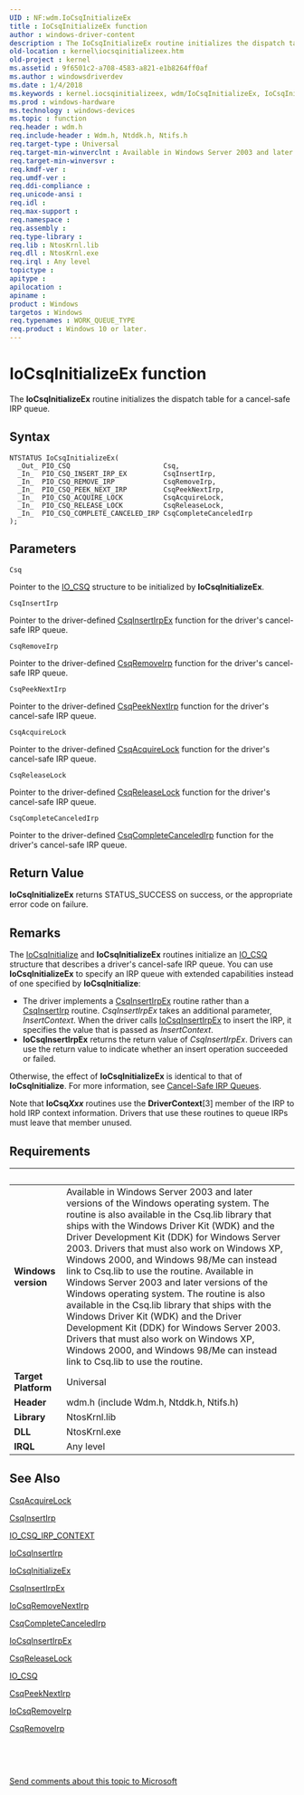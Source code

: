 ```yaml
---
UID : NF:wdm.IoCsqInitializeEx
title : IoCsqInitializeEx function
author : windows-driver-content
description : The IoCsqInitializeEx routine initializes the dispatch table for a cancel-safe IRP queue.
old-location : kernel\iocsqinitializeex.htm
old-project : kernel
ms.assetid : 9f6501c2-a708-4583-a821-e1b8264ff0af
ms.author : windowsdriverdev
ms.date : 1/4/2018
ms.keywords : kernel.iocsqinitializeex, wdm/IoCsqInitializeEx, IoCsqInitializeEx, k104_68bf2330-ba47-4896-8052-41afee2d887e.xml, IoCsqInitializeEx routine [Kernel-Mode Driver Architecture]
ms.prod : windows-hardware
ms.technology : windows-devices
ms.topic : function
req.header : wdm.h
req.include-header : Wdm.h, Ntddk.h, Ntifs.h
req.target-type : Universal
req.target-min-winverclnt : Available in Windows Server 2003 and later versions of the Windows operating system. The routine is also available in the Csq.lib library that ships with the Windows Driver Kit (WDK) and the Driver Development Kit (DDK) for Windows Server 2003. Drivers that must also work on Windows XP, Windows 2000, and Windows 98/Me can instead link to Csq.lib to use the routine.
req.target-min-winversvr : 
req.kmdf-ver : 
req.umdf-ver : 
req.ddi-compliance : 
req.unicode-ansi : 
req.idl : 
req.max-support : 
req.namespace : 
req.assembly : 
req.type-library : 
req.lib : NtosKrnl.lib
req.dll : NtosKrnl.exe
req.irql : Any level
topictype : 
apitype : 
apilocation : 
apiname : 
product : Windows
targetos : Windows
req.typenames : WORK_QUEUE_TYPE
req.product : Windows 10 or later.
---
```



# IoCsqInitializeEx function
The <b>IoCsqInitializeEx</b> routine initializes the dispatch table for a cancel-safe IRP queue.

## Syntax

````
NTSTATUS IoCsqInitializeEx(
  _Out_ PIO_CSQ                       Csq,
  _In_  PIO_CSQ_INSERT_IRP_EX         CsqInsertIrp,
  _In_  PIO_CSQ_REMOVE_IRP            CsqRemoveIrp,
  _In_  PIO_CSQ_PEEK_NEXT_IRP         CsqPeekNextIrp,
  _In_  PIO_CSQ_ACQUIRE_LOCK          CsqAcquireLock,
  _In_  PIO_CSQ_RELEASE_LOCK          CsqReleaseLock,
  _In_  PIO_CSQ_COMPLETE_CANCELED_IRP CsqCompleteCanceledIrp
);
````

## Parameters

`Csq`

Pointer to the <a href="https://msdn.microsoft.com/library/windows/hardware/ff550560">IO_CSQ</a> structure to be initialized by <b>IoCsqInitializeEx</b>.

`CsqInsertIrp`

Pointer to the driver-defined <a href="..\wdm\nc-wdm-io_csq_insert_irp_ex.md">CsqInsertIrpEx</a> function for the driver's cancel-safe IRP queue.

`CsqRemoveIrp`

Pointer to the driver-defined <a href="..\wdm\nc-wdm-io_csq_remove_irp.md">CsqRemoveIrp</a> function for the driver's cancel-safe IRP queue.

`CsqPeekNextIrp`

Pointer to the driver-defined <a href="..\wdm\nc-wdm-io_csq_peek_next_irp.md">CsqPeekNextIrp</a> function for the driver's cancel-safe IRP queue.

`CsqAcquireLock`

Pointer to the driver-defined <a href="..\wdm\nc-wdm-io_csq_acquire_lock.md">CsqAcquireLock</a> function for the driver's cancel-safe IRP queue.

`CsqReleaseLock`

Pointer to the driver-defined <a href="..\wdm\nc-wdm-io_csq_release_lock.md">CsqReleaseLock</a> function for the driver's cancel-safe IRP queue.

`CsqCompleteCanceledIrp`

Pointer to the driver-defined <a href="..\wdm\nc-wdm-io_csq_complete_canceled_irp.md">CsqCompleteCanceledIrp</a> function for the driver's cancel-safe IRP queue.


## Return Value

<b>IoCsqInitializeEx</b> returns STATUS_SUCCESS on success, or the appropriate error code on failure.

## Remarks

The <a href="..\wdm\nf-wdm-iocsqinitialize.md">IoCsqInitialize</a> and <b>IoCsqInitializeEx</b> routines initialize an <a href="https://msdn.microsoft.com/library/windows/hardware/ff550560">IO_CSQ</a> structure that describes a driver's cancel-safe IRP queue. You can use <b>IoCsqInitializeEx</b> to specify an IRP queue with extended capabilities instead of one specified by <b>IoCsqInitialize</b>:
<ul>
<li>
The driver implements a <a href="..\wdm\nc-wdm-io_csq_insert_irp_ex.md">CsqInsertIrpEx</a> routine rather than a <a href="..\wdm\nc-wdm-io_csq_insert_irp.md">CsqInsertIrp</a> routine. <i>CsqInsertIrpEx</i> takes an additional parameter, <i>InsertContext</i>. When the driver calls <a href="..\wdm\nf-wdm-iocsqinsertirpex.md">IoCsqInsertIrpEx</a> to insert the IRP, it specifies the value that is passed as <i>InsertContext</i>. 

</li>
<li>
<b>IoCsqInsertIrpEx</b> returns the return value of <i>CsqInsertIrpEx</i>. Drivers can use the return value to indicate whether an insert operation succeeded or failed.

</li>
</ul>Otherwise, the effect of <b>IoCsqInitializeEx</b> is identical to that of <b>IoCsqInitialize</b>. For more information, see <a href="https://msdn.microsoft.com/library/windows/hardware/ff540755">Cancel-Safe IRP Queues</a>.

Note that <b>IoCsq<i>Xxx</i></b> routines use the <b>DriverContext</b>[3] member of the IRP to hold IRP context information. Drivers that use these routines to queue IRPs must leave that member unused.

## Requirements
| &nbsp; | &nbsp; |
| ---- |:---- |
| **Windows version** | Available in Windows Server 2003 and later versions of the Windows operating system. The routine is also available in the Csq.lib library that ships with the Windows Driver Kit (WDK) and the Driver Development Kit (DDK) for Windows Server 2003. Drivers that must also work on Windows XP, Windows 2000, and Windows 98/Me can instead link to Csq.lib to use the routine. Available in Windows Server 2003 and later versions of the Windows operating system. The routine is also available in the Csq.lib library that ships with the Windows Driver Kit (WDK) and the Driver Development Kit (DDK) for Windows Server 2003. Drivers that must also work on Windows XP, Windows 2000, and Windows 98/Me can instead link to Csq.lib to use the routine. |
| **Target Platform** | Universal |
| **Header** | wdm.h (include Wdm.h, Ntddk.h, Ntifs.h) |
| **Library** | NtosKrnl.lib |
| **DLL** | NtosKrnl.exe |
| **IRQL** | Any level |

## See Also

<a href="..\wdm\nc-wdm-io_csq_acquire_lock.md">CsqAcquireLock</a>

<a href="..\wdm\nc-wdm-io_csq_insert_irp.md">CsqInsertIrp</a>

<a href="https://msdn.microsoft.com/library/windows/hardware/ff550567">IO_CSQ_IRP_CONTEXT</a>

<a href="..\wdm\nf-wdm-iocsqinsertirp.md">IoCsqInsertIrp</a>

<a href="..\wdm\nf-wdm-iocsqinitializeex.md">IoCsqInitializeEx</a>

<a href="..\wdm\nc-wdm-io_csq_insert_irp_ex.md">CsqInsertIrpEx</a>

<a href="..\wdm\nf-wdm-iocsqremovenextirp.md">IoCsqRemoveNextIrp</a>

<a href="..\wdm\nc-wdm-io_csq_complete_canceled_irp.md">CsqCompleteCanceledIrp</a>

<a href="..\wdm\nf-wdm-iocsqinsertirpex.md">IoCsqInsertIrpEx</a>

<a href="..\wdm\nc-wdm-io_csq_release_lock.md">CsqReleaseLock</a>

<a href="https://msdn.microsoft.com/library/windows/hardware/ff550560">IO_CSQ</a>

<a href="..\wdm\nc-wdm-io_csq_peek_next_irp.md">CsqPeekNextIrp</a>

<a href="..\wdm\nf-wdm-iocsqremoveirp.md">IoCsqRemoveIrp</a>

<a href="..\wdm\nc-wdm-io_csq_remove_irp.md">CsqRemoveIrp</a>

 

 

<a href="mailto:wsddocfb@microsoft.com?subject=Documentation%20feedback [kernel\kernel]:%20IoCsqInitializeEx routine%20 RELEASE:%20(1/4/2018)&amp;body=%0A%0APRIVACY STATEMENT%0A%0AWe use your feedback to improve the documentation. We don't use your email address for any other purpose, and we'll remove your email address from our system after the issue that you're reporting is fixed. While we're working to fix this issue, we might send you an email message to ask for more info. Later, we might also send you an email message to let you know that we've addressed your feedback.%0A%0AFor more info about Microsoft's privacy policy, see http://privacy.microsoft.com/en-us/default.aspx." title="Send comments about this topic to Microsoft">Send comments about this topic to Microsoft</a>